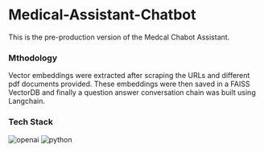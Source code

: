 # Medical-Assistant-Chatbot


This is the pre-production version of the Medcal Chabot Assistant.

### Mthodology
Vector embeddings were extracted after scraping the URLs and different pdf documents provided. These embeddings were then saved in a FAISS VectorDB and finally a question answer conversation chain was built using Langchain.

### Tech Stack
![openai](https://github.com/Shazinho10/Medical-Assistant-Chatbot/assets/96534007/91aee750-8c95-469d-8233-3d999c6f2119)  ![python](https://github.com/Shazinho10/Medical-Assistant-Chatbot/assets/96534007/78ae60b1-7ec9-461b-b76b-fffe368cdcbc)
